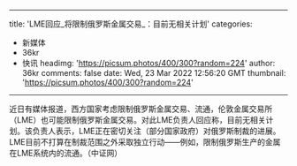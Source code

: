 
---
title: 'LME回应_将限制俄罗斯金属交易_：目前无相关计划'
categories: 
 - 新媒体
 - 36kr
 - 快讯
headimg: 'https://picsum.photos/400/300?random=224'
author: 36kr
comments: false
date: Wed, 23 Mar 2022 12:56:20 GMT
thumbnail: 'https://picsum.photos/400/300?random=224'
---

<div>   
近日有媒体报道，西方国家考虑限制俄罗斯金属交易、流通，伦敦金属交易所（LME）也可能限制俄罗斯金属交易。对此LME负责人回应称，目前无相关计划。该负责人表示，LME正在密切关注（部分国家政府）对俄罗斯制裁的进展。LME目前不打算在制裁范围之外采取独立行动——例如，限制俄罗斯生产的金属在LME系统内的流通。（中证网）  
</div>
            